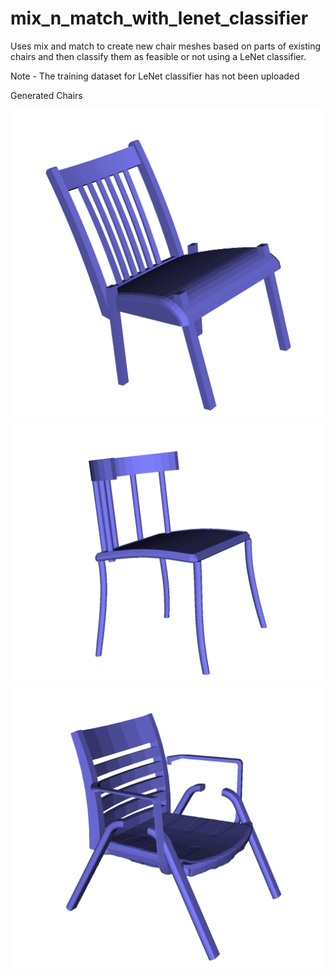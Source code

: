 # mix_n_match_with_lenet_classifier
Uses mix and match to create new chair meshes based on parts of existing chairs and then classify them as feasible or not using a LeNet classifier.

Note - The training dataset for LeNet classifier has not been uploaded

Generated Chairs

![Generated chair - 1](https://github.com/iamkrut/mix_n_match_with_lenet_classifier/blob/master/generated_meshes/1.png)
![Generated chair - 2](https://github.com/iamkrut/mix_n_match_with_lenet_classifier/blob/master/generated_meshes/24.png)
![Generated chair - 3](https://github.com/iamkrut/mix_n_match_with_lenet_classifier/blob/master/generated_meshes/6.png)
